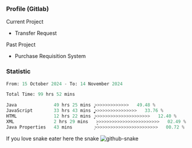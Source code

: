 ### Profile (Gitlab) 

Current Project
-  Transfer Request

Past Project
-  Purchase Requisition System 

### Statistic
<!--START_SECTION:waka-->

```python
From: 15 October 2024 - To: 14 November 2024

Total Time: 99 hrs 52 mins

Java              49 hrs 25 mins  ͎͎͎͎͎͎͎͎͎͎͎͎>>>>>>>>>>>>>   49.48 %
JavaScript        33 hrs 43 mins  ͎͎͎͎͎͎͎͎͚>>>>>>>>>>>>>>>>   33.76 %
HTML              12 hrs 22 mins  ͎͎͎͙>>>>>>>>>>>>>>>>>>>>>   12.40 %
XML               2 hrs 29 mins   ̝>>>>>>>>>>>>>>>>>>>>>>>>   02.49 %
Java Properties   43 mins         ͕>>>>>>>>>>>>>>>>>>>>>>>>   00.72 %
```

<!--END_SECTION:waka-->

If you love snake eater here the snake 
<picture>
  <source media="(prefers-color-scheme: dark)" srcset="https://github.com/pradana4648/pradana4648/blob/c0566a83ca6ea5f2e46bab00e717c4c82b4b5c4c/github-contribution-grid-snake-dark.svg" />
  <source media="(prefers-color-scheme: light)" srcset="https://github.com/pradana4648/pradana4648/blob/c0566a83ca6ea5f2e46bab00e717c4c82b4b5c4c/github-contribution-grid-snake.svg" />
  <img alt="github-snake" src="https://github.com/pradana4648/pradana4648/blob/c0566a83ca6ea5f2e46bab00e717c4c82b4b5c4c/github-contribution-grid-snake.svg" />
</picture>
